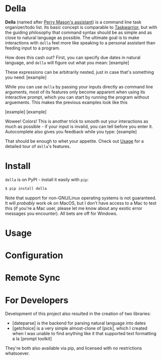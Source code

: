 # Della

**Della** (named after [Perry Mason's assistant](https://en.wikipedia.org/wiki/Della_Street)) is a command line task organizer/todo list. Its basic concept is comparable to [Taskwarrior](https://taskwarrior.org/), but with the guiding philosophy that command syntax should be as simple and as close to natural language as possible. The ultimate goal is to make interactions with `della` feel more like speaking to a personal assistant than feeding input to a program.

How does this cash out? First, you can specify due dates in natural language, and `della` will figure out what you mean: 
[example]

These expressions can be arbitrarily nested, just in case that's something you need:
[example]


While you can use `della` by passing your inputs directly as command line arguments, most of its features only become apparent when using its interactive prompt, which you can start by running the program without arguements. This makes the previous examples look like this

[example]
[example]

Wowee! Colors!  This is another trick to smooth out your interactions as much as possible - if your input is invalid, you can tell before you enter it. Autocomplete also gives you feedback while you type:
[example]

That should be enough to whet your appetite. Check out [Usage](#Usage) for a detailed tour of `della`'s features.

# Install

`della` is on PyPI - install it easily with `pip`: 
```bash
$ pip install della
```

Note that support for non-GNU/Linux operating systems is not guaranteed. It will *probably* work ok on MacOS, but I don't have access to a Mac to test this (if you're a Mac user, please let me know about any exotic error messages you encounter). All bets are off for Windows. 

# Usage


# Configuration


# Remote Sync

# For Developers 
Development of this project also resulted in the creation of two libraries:

  - [dateparse] is the backend for parsing natural language into dates  
  - [getchoice] is a very simple almost-clone of [pick], which I created when I was unable to find anything like it that supported text formatting a la [prompt toolkit]

They're both also available via pip, and licensed with no restrictions whatsoever. 




